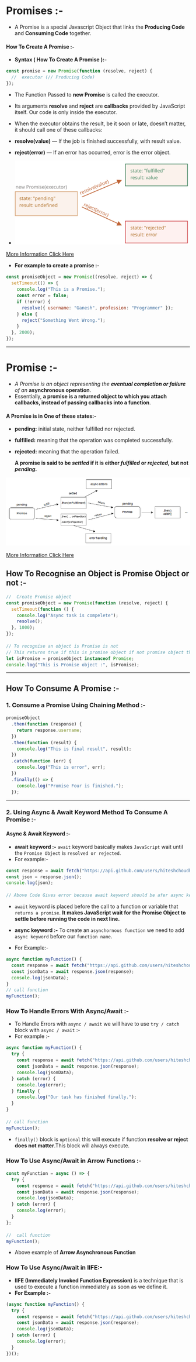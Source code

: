 # Promises :-

- A Promise is a special Javascript Object that links the **Producing Code** and **Consuming Code** together.

#### How To Create A Promise :-

- **Syntax ( How To Create A Promise ):-**

```javascript
const promise = new Promise(function (resolve, reject) {
  //  executor (// Producing Code)
});
```

- The Function Passed to **new Promise** is called the executor.
- Its arguments **resolve** and **reject** are **callbacks** provided by JavaScript itself. Our code is only inside the executor.

- When the executor obtains the result, be it soon or late, doesn’t matter, it should call one of these callbacks:

- **resolve(value)** — If the job is finished successfully, with result value.
- **reject(error)** — If an error has occurred, error is the error object.
- ![img](./images/promise-resolve-reject.svg)

[More Information Click Here](https://javascript.info/promise-basics)

- **For example to create a promise :-**

```javascript
const promiseObject = new Promise((resolve, reject) => {
  setTimeout(() => {
    console.log("This is a Promise.");
    const error = false;
    if (!error) {
      resolve({ username: "Ganesh", profession: "Programmer" });
    } else {
      reject("Something Went Wrong.");
    }
  }, 2000);
});
```

---

# Promise :-

- _A Promise is an object representing the **eventual completion or failure** of an_ **asynchronous operation**.
- Essentially, **a promise is a returned object to which you attach callbacks, instead of passing callbacks into a function**.

#### A Promise is in One of these states:-

- **pending:** initial state, neither fulfilled nor rejected.
- **fulfilled:** meaning that the operation was completed successfully.
- **rejected:** meaning that the operation failed.

  **A promise is said to be _settled_ if it is either _fulfilled_ or _rejected_, but not _pending_.**

![img](./images/image.png)

[More Information Click Here](https://developer.mozilla.org/en-US/docs/Web/JavaScript/Reference/Global_Objects/Promise)

## How To Recognise an Object is Promise Object or not :-

```javascript
//  Create Promise object
const promiseObject = new Promise(function (resolve, reject) {
  setTimeout(function () {
    console.log("Async task is compelete");
    resolve();
  }, 1000);
});

// To recognise an object is Promise is not
// This returns true if this is promise object if not promise object this returns false.
let isPromise = promiseObject instanceof Promise;
console.log("This is Promise object :", isPromise);
```

---

## How To Consume A Promise :-

### 1. **Consume a Promise Using Chaining Method :-**

```javascript
promiseObject
  .then(function (response) {
    return response.username;
  })
  .then(function (result) {
    console.log("This is final result", result);
  })
  .catch(function (err) {
    console.log("This is error", err);
  })
  .finally(() => {
    console.log("Promise Four is finished.");
  });
```

---
### 2. Using Async & Await Keyword Method To Consume A Promise :-
#### Async & Await Keyword :-

- **await keyword :-** `await` keyword basically makes `JavaScript` wait until the `Promise Object` is `resolved or rejected`.
- For example:-

```javascript
const response = await fetch("https://api.github.com/users/hiteshchoudhary");
const json = response.json();
console.log(json);

// Above Code Gives error because await keyword should be afer async keyword
```

- `await` keyword is placed before the call to a function or variable that `returns a promise`. **It makes JavaScript wait for the Promise Object to settle before running the code in next line.**

- **async keyword :-** To create an `asynchornous function` we need to add `async keyword` before our `function name`.

- For Example:-

```javascript
async function myFunction() {
  const response = await fetch("https://api.github.com/users/hiteshchoudhary");
  const jsonData = await response.json(response);
  console.log(jsonData);
}
// call function
myFunction();
```

### How To Handle Errors With Async/Await :-

- To Handle Errors with `async / await` we will have to use `try / catch` block with `async / await` :-
- For example :-

```javascript
async function myFunction() {
  try {
    const response = await fetch("https://api.github.com/users/hiteshchoudhary");
    const jsonData = await response.json(response);
    console.log(jsonData);
  } catch (error) {
    console.log(error);
  } finally {
    console.log("Our task has finished finally.");
  }
}

// call function
myFunction();
```

- `finally()` block is `optional` this will execute if function **resolve or reject does not matter**.This block will always execute.

### How To Use Async/Await in Arrow Functions :-

```javascript
const myFunction = async () => {
  try {
    const response = await fetch("https://api.github.com/users/hiteshchoudhary");
    const jsonData = await response.json(response);
    console.log(jsonData);
  } catch (error) {
    console.log(error);
  }
};

//  call function
myFunction();
```

- Above example of **Arrow Asynchronous Function**

### How To Use Async/Await in IIFE:-

- **IIFE (Immediately Invoked Function Expression)** is a technique that is used to execute a function immediately as soon as we define it.
- **For Example :-**

```javascript
(async function myFunction() {
  try {
    const response = await fetch("https://api.github.com/users/hiteshchoudhary");
    const jsonData = await response.json(response);
    console.log(jsonData);
  } catch (error) {
    console.log(error);
  }
})();
```

